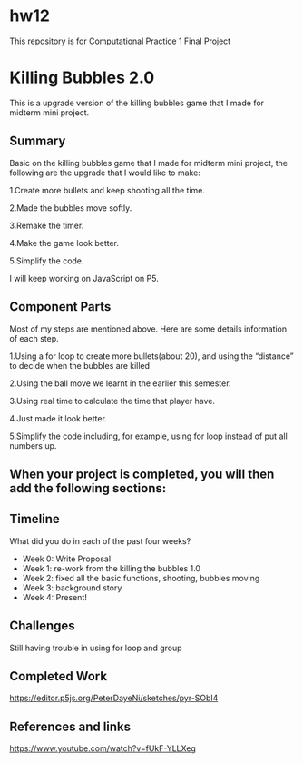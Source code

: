 # hw12

This repository is for Computational Practice 1 Final Project


# Killing Bubbles 2.0

This is a upgrade version of the killing bubbles game that I made for midterm mini project.

## Summary

Basic on the killing bubbles game that I made for midterm mini project, the following are the upgrade that I would like to make:

1.Create more bullets and keep shooting all the time.

2.Made the bubbles move softly.

3.Remake the timer.

4.Make the game look better.

5.Simplify the code.

I will keep working on JavaScript on P5.

## Component Parts

Most of my steps are mentioned above. Here are some details information of each step.

1.Using a for loop to create more bullets(about 20), and using the “distance” to decide when the bubbles are killed 

2.Using the ball move we learnt in the earlier this semester.

3.Using real time to calculate the time that player have.

4.Just made it look better.

5.Simplify the code including, for example, using for loop instead of put all numbers up.

## When your project is completed, you will then add the following sections:

## Timeline

What did you do in each of the past four weeks?

- Week 0: Write Proposal
- Week 1: re-work from the killing the bubbles 1.0
- Week 2: fixed all the basic functions, shooting, bubbles moving
- Week 3: background story
- Week 4: Present!

## Challenges

Still having trouble in using for loop and group

## Completed Work

https://editor.p5js.org/PeterDayeNi/sketches/pyr-SObl4

## References and links

https://www.youtube.com/watch?v=fUkF-YLLXeg

